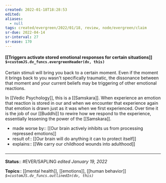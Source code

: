 ```yaml
---
created: 2022-01-18T18:28:53 
edited: 
aliases:
  - null
tags: created/evergreen/2022/01/18, review, node/evergreen/claim
sr-due: 2022-04-14
sr-interval: 27
sr-ease: 170
---
```


#### [[Triggers activate stored emotional responses for certain situations]] `$=customJS.dv_funcs.evergreenHeader(dv, this)`

Certain stimuli will bring you back to a certain moment.
Even if the moment it brings back to you wasn't specifically traumatic, the dissonance between that moment and your current beliefs may be triggering of other emotional reactions.

In [[Vedic Psychology]], this is a [[Samskara]]. When experience an emotion that reaction is stored in our and when we encounter that experience again that emotion is drawn just as it was when we first experienced. Over time it is the job of our [[Buddhi]] to rewire how we respond to the experience, essentially lessening the power of the [[Samskara]].

- made worse by:: [[Our brain actively inhibits us from processing repressed emotions]]
- result of:: [[Our brain will do anything it can to protect itself]]
- explains:: [[We carry our childhood wounds into adulthood]]

### <hr class="footnote"/>

**Status**:: #EVER/SAPLING 
*edited January 19, 2022*

**Topics**:: [[mental health]], [[emotions]], [[human behavior]]
*`$=customJS.dv_funcs.outlinedIn(dv, this)`*
